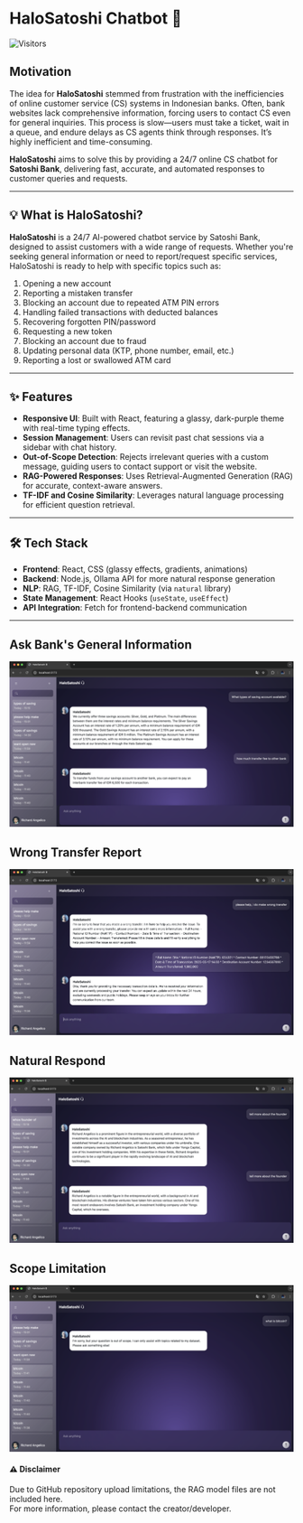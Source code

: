 # HaloSatoshi Chatbot 🤖

![Visitors](https://api.visitorbadge.io/api/visitors?path=angelalim88/Satoshi-Bank-ChatBot&label=Views&countColor=%23263759)


## Motivation

The idea for **HaloSatoshi** stemmed from frustration with the inefficiencies of online customer service (CS) systems in Indonesian banks. Often, bank websites lack comprehensive information, forcing users to contact CS even for general inquiries. This process is slow—users must take a ticket, wait in a queue, and endure delays as CS agents think through responses. It’s highly inefficient and time-consuming.

**HaloSatoshi** aims to solve this by providing a 24/7 online CS chatbot for **Satoshi Bank**, delivering fast, accurate, and automated responses to customer queries and requests.

---

## 💡 What is HaloSatoshi?

**HaloSatoshi** is a 24/7 AI-powered chatbot service by Satoshi Bank, designed to assist customers with a wide range of requests. Whether you're seeking general information or need to report/request specific services, HaloSatoshi is ready to help with specific topics such as:

1. Opening a new account  
2. Reporting a mistaken transfer  
3. Blocking an account due to repeated ATM PIN errors  
4. Handling failed transactions with deducted balances  
5. Recovering forgotten PIN/password  
6. Requesting a new token  
7. Blocking an account due to fraud  
8. Updating personal data (KTP, phone number, email, etc.)  
9. Reporting a lost or swallowed ATM card  

---

## ✨ Features

- **Responsive UI**: Built with React, featuring a glassy, dark-purple theme with real-time typing effects.  
- **Session Management**: Users can revisit past chat sessions via a sidebar with chat history.  
- **Out-of-Scope Detection**: Rejects irrelevant queries with a custom message, guiding users to contact support or visit the website.  
- **RAG-Powered Responses**: Uses Retrieval-Augmented Generation (RAG) for accurate, context-aware answers.  
- **TF-IDF and Cosine Similarity**: Leverages natural language processing for efficient question retrieval.  

---

## 🛠 Tech Stack

- **Frontend**: React, CSS (glassy effects, gradients, animations)  
- **Backend**: Node.js, Ollama API for more natural response generation  
- **NLP**: RAG, TF-IDF, Cosine Similarity (via `natural` library)  
- **State Management**: React Hooks (`useState`, `useEffect`)  
- **API Integration**: Fetch for frontend-backend communication  

---

## Ask Bank's General Information
![Ask General Information](https://github.com/angelalim88/Satoshi-Bank-ChatBot/blob/main/images/ask_general_info1.png)

## Wrong Transfer Report
![Wrong Transfer Report](https://github.com/angelalim88/Satoshi-Bank-ChatBot/blob/main/images/wrong_transfer.png)

## Natural Respond
![Natural Respond](https://github.com/angelalim88/Satoshi-Bank-ChatBot/blob/main/images/natural_respond2.png)

## Scope Limitation
![Scope Limitation](https://github.com/angelalim88/Satoshi-Bank-ChatBot/blob/main/images/scope_limitation.png)

#### ⚠️ Disclaimer
Due to GitHub repository upload limitations, the RAG model files are not included here.  
For more information, please contact the creator/developer.